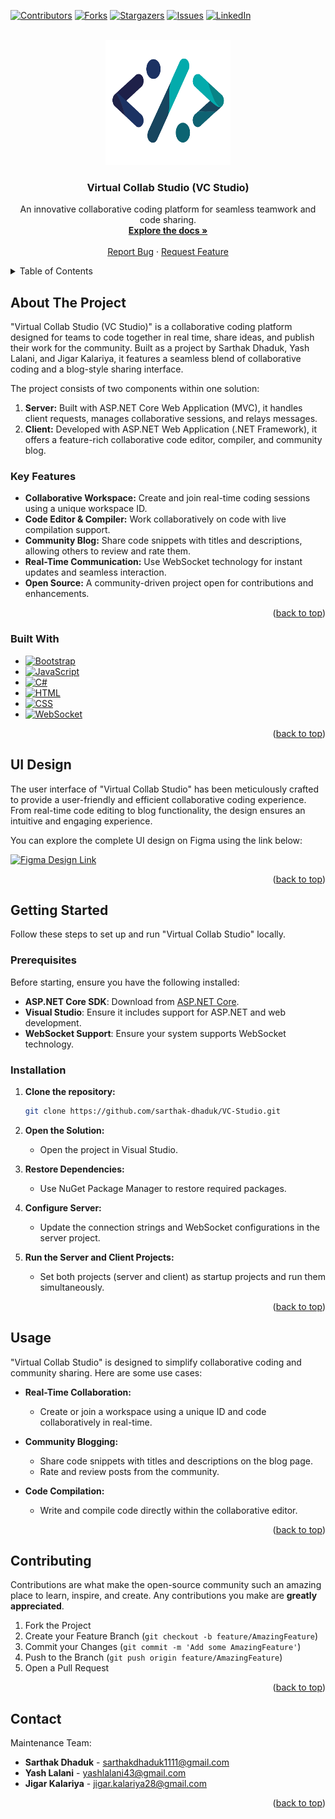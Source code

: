 <a name="readme-top"></a>

[![Contributors][contributors-shield]][contributors-url]
[![Forks][forks-shield]][forks-url]
[![Stargazers][stars-shield]][stars-url]
[![Issues][issues-shield]][issues-url]
[![LinkedIn][linkedin-shield]][linkedin-url]


<!-- PROJECT LOGO -->
<br />
<div align="center">
  <a href="https://github.com/sarthak-dhaduk/VC-Studio">
    <img src="https://github.com/sarthak-dhaduk/VC-Studio/blob/main/Virtual-Collab-Studio/VC-Studio-Client/assets/icons/icon2.svg" alt="Logo" width="200" height="200">
  </a>

  <h3 align="center">Virtual Collab Studio (VC Studio)</h3>

  <p align="center">
    An innovative collaborative coding platform for seamless teamwork and code sharing.
    <br />
    <a href="https://drive.google.com/drive/folders/1cqoBab_AcARSIb3mg26sVDFIBNyMDx17?usp=sharing"><strong>Explore the docs »</strong></a>
    <br />
    <br />
    <a href="https://github.com/sarthak-dhaduk/VC-Studio/issues/new?labels=bug&template=bug-report---.md">Report Bug</a>
    ·
    <a href="https://github.com/sarthak-dhaduk/VC-Studio/issues/new?labels=enhancement&template=feature-request---.md">Request Feature</a>
  </p>
</div>



<!-- TABLE OF CONTENTS -->
<details>
  <summary>Table of Contents</summary>
  <ol>
    <li>
      <a href="#about-the-project">About The Project</a>
      <ul>
        <li><a href="#key-features">Key Features</a></li>
      </ul>
    </li>
    <li>
      <a href="#built-with">Built With</a>
    </li>
    <li>
      <a href="#ui-design">UI Design</a>
    </li>
    <li>
      <a href="#getting-started">Getting Started</a>
      <ul>
        <li><a href="#prerequisites">Prerequisites</a></li>
        <li><a href="#installation">Installation</a></li>
      </ul>
    </li>
    <li><a href="#usage">Usage</a></li>
    <li><a href="#contributing">Contributing</a></li>
    <li><a href="#contact">Contact</a></li>
  </ol>
</details>



<!-- ABOUT THE PROJECT -->
## About The Project

"Virtual Collab Studio (VC Studio)" is a collaborative coding platform designed for teams to code together in real time, share ideas, and publish their work for the community. Built as a project by Sarthak Dhaduk, Yash Lalani, and Jigar Kalariya, it features a seamless blend of collaborative coding and a blog-style sharing interface.

The project consists of two components within one solution:
1. **Server:** Built with ASP.NET Core Web Application (MVC), it handles client requests, manages collaborative sessions, and relays messages.
2. **Client:** Developed with ASP.NET Web Application (.NET Framework), it offers a feature-rich collaborative code editor, compiler, and community blog.

### Key Features
* **Collaborative Workspace:** Create and join real-time coding sessions using a unique workspace ID.
* **Code Editor & Compiler:** Work collaboratively on code with live compilation support.
* **Community Blog:** Share code snippets with titles and descriptions, allowing others to review and rate them.
* **Real-Time Communication:** Use WebSocket technology for instant updates and seamless interaction.
* **Open Source:** A community-driven project open for contributions and enhancements.

<p align="right">(<a href="#readme-top">back to top</a>)</p>


### Built With

* [![Bootstrap][Bootstrap]][Bootstrap-url]
* [![JavaScript][JavaScript]][JavaScript-url]
* [![C#][CSharp]][CSharp-url]
* [![HTML][HTML]][HTML-url]
* [![CSS][CSS]][CSS-url]
* [![WebSocket][WebSocket]][WebSocket-url]

<p align="right">(<a href="#readme-top">back to top</a>)</p>


## UI Design

The user interface of "Virtual Collab Studio" has been meticulously crafted to provide a user-friendly and efficient collaborative coding experience. From real-time code editing to blog functionality, the design ensures an intuitive and engaging experience.

You can explore the complete UI design on Figma using the link below:

[![Figma Design Link](https://img.shields.io/badge/Figma-UI%20Design-ff69b4?style=for-the-badge&logo=figma)](https://www.figma.com/design/dS6tIrJ03cLN41jJmvKMpr/Virtual-Collab-Studio?node-id=0-1&t=pS4vUxGyLqiDXKxL-1)

<p align="right">(<a href="#readme-top">back to top</a>)</p>



<!-- GETTING STARTED -->
## Getting Started

Follow these steps to set up and run "Virtual Collab Studio" locally.

### Prerequisites

Before starting, ensure you have the following installed:

* **ASP.NET Core SDK**: Download from [ASP.NET Core](https://dotnet.microsoft.com/en-us/download).
* **Visual Studio**: Ensure it includes support for ASP.NET and web development.
* **WebSocket Support**: Ensure your system supports WebSocket technology.

### Installation

1. **Clone the repository:**
   ```sh
   git clone https://github.com/sarthak-dhaduk/VC-Studio.git
   ```

2. **Open the Solution:**
   - Open the project in Visual Studio.

3. **Restore Dependencies:**
   - Use NuGet Package Manager to restore required packages.

4. **Configure Server:**
   - Update the connection strings and WebSocket configurations in the server project.

5. **Run the Server and Client Projects:**
   - Set both projects (server and client) as startup projects and run them simultaneously.

<p align="right">(<a href="#readme-top">back to top</a>)</p>


## Usage

"Virtual Collab Studio" is designed to simplify collaborative coding and community sharing. Here are some use cases:

* **Real-Time Collaboration:**
  - Create or join a workspace using a unique ID and code collaboratively in real-time.

* **Community Blogging:**
  - Share code snippets with titles and descriptions on the blog page.
  - Rate and review posts from the community.

* **Code Compilation:**
  - Write and compile code directly within the collaborative editor.

<p align="right">(<a href="#readme-top">back to top</a>)</p>


<!-- CONTRIBUTING -->
## Contributing

Contributions are what make the open-source community such an amazing place to learn, inspire, and create. Any contributions you make are **greatly appreciated**.

1. Fork the Project
2. Create your Feature Branch (`git checkout -b feature/AmazingFeature`)
3. Commit your Changes (`git commit -m 'Add some AmazingFeature'`)
4. Push to the Branch (`git push origin feature/AmazingFeature`)
5. Open a Pull Request

<p align="right">(<a href="#readme-top">back to top</a>)</p>


<!-- CONTACT -->
## Contact

Maintenance Team:

- **Sarthak Dhaduk** - [sarthakdhaduk1111@gmail.com](mailto:sarthakdhaduk1111@gmail.com)
- **Yash Lalani** - [yashlalani43@gmail.com](mailto:yashlalani43@gmail.com)
- **Jigar Kalariya** - [jigar.kalariya28@gmail.com](mailto:jigar.kalariya28@gmail.com)

<p align="right">(<a href="#readme-top">back to top</a>)</p>


<!-- MARKDOWN LINKS & IMAGES -->
[contributors-shield]: https://img.shields.io/github/contributors/sarthak-dhaduk/VC-Studio.svg?style=for-the-badge
[contributors-url]: https://github.com/sarthak-dhaduk/VC-Studio/graphs/contributors
[forks-shield]: https://img.shields.io/github/forks/sarthak-dhaduk/VC-Studio.svg?style=for-the-badge
[forks-url]: https://github.com/sarthak-dhaduk/VC-Studio/network/members
[stars-shield]: https://img.shields.io/github/stars/sarthak-dhaduk/VC-Studio.svg?style=for-the-badge
[stars-url]: https://github.com/sarthak-dhaduk/VC-Studio/stargazers
[issues-shield]: https://img.shields.io/github/issues/sarthak-dhaduk/VC-Studio.svg?style=for-the-badge
[issues-url]: https://github.com/sarthak-dhaduk/VC-Studio/issues
[linkedin-shield]: https://img.shields.io/badge/-LinkedIn-black.svg?style=for-the-badge&logo=linkedin&colorB=555
[linkedin-url]: https://linkedin.com/in/sarthak-dhaduk
[Bootstrap]: https://img.shields.io/badge/Bootstrap-563D7C?style=for-the-badge&logo=bootstrap&logoColor=white
[Bootstrap-url]: https://getbootstrap.com
[JavaScript]: https://img.shields.io/badge/JavaScript-F7DF1E?style=for-the-badge&logo=javascript&logoColor=black
[JavaScript-url]: https://developer.mozilla.org/en-US/docs/Web/JavaScript
[CSharp]: https://img.shields.io/badge/C%23-239120?style=for-the-badge&logo=c-sharp&logoColor=white
[CSharp-url]: https://learn.microsoft.com/en-us/dotnet/csharp/
[HTML]: https://img.shields.io/badge/HTML-E34F26?style=for-the-badge&logo=html5&logoColor=white
[HTML-url]: https://developer.mozilla.org/en-US/docs/Web/HTML
[CSS]: https://img.shields.io/badge/CSS-1572B6?style=for-the-badge&logo=css3&logoColor=white
[CSS-url]: https://developer.mozilla.org/en-US/docs/Web/CSS
[WebSocket]: https://img.shields.io/badge/WebSocket-4EA94B?style=for-the-badge&logo=websocket&logoColor=white
[WebSocket-url]: https://developer.mozilla.org/en-US/docs/Web/API/WebSockets_API
